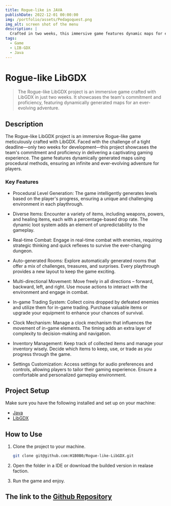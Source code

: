 ```yaml
---
title: Rogue-like in JAVA
publishDate: 2022-12-01 00:00:00
img: /portfolio/assets/Pedagoquest.png
img_alt: screen shot of the menu
description: |
  Crafted in two weeks, this immersive game features dynamic maps for endless adventure.
tags:
  - Game
  - LIB-GDX
  - Java
---
```


# Rogue-like LibGDX

> The Rogue-like LibGDX project is an immersive game crafted with LibGDX in just two weeks. It showcases the team's commitment and proficiency, featuring dynamically generated maps for an ever-evolving adventure.

## Description

The Rogue-like LibGDX project is an immersive Rogue-like game meticulously crafted with LibGDX. Faced with the challenge of a tight deadline—only two weeks for development—this project showcases the team's commitment and proficiency in delivering a captivating gaming experience. The game features dynamically generated maps using procedural methods, ensuring an infinite and ever-evolving adventure for players.

### Key Features

- Procedural Level Generation: The game intelligently generates levels based on the player's progress, ensuring a unique and challenging environment in each playthrough.

- Diverse Items: Encounter a variety of items, including weapons, powers, and healing items, each with a percentage-based drop rate. The dynamic loot system adds an element of unpredictability to the gameplay.

- Real-time Combat: Engage in real-time combat with enemies, requiring strategic thinking and quick reflexes to survive the ever-changing dungeon.

- Auto-generated Rooms: Explore automatically generated rooms that offer a mix of challenges, treasures, and surprises. Every playthrough provides a new layout to keep the game exciting.

- Multi-directional Movement: Move freely in all directions – forward, backward, left, and right. Use mouse actions to interact with the environment and engage in combat.

- In-game Trading System: Collect coins dropped by defeated enemies and utilize them for in-game trading. Purchase valuable items or upgrade your equipment to enhance your chances of survival.

- Clock Mechanism: Manage a clock mechanism that influences the movement of in-game elements. The timing adds an extra layer of complexity to decision-making and navigation.

- Inventory Management: Keep track of collected items and manage your inventory wisely. Decide which items to keep, use, or trade as you progress through the game.

- Settings Customization: Access settings for audio preferences and controls, allowing players to tailor their gaming experience. Ensure a comfortable and personalized gameplay environment.

## Project Setup

Make sure you have the following installed and set up on your machine:

- [Java](https://www.java.com/)
- [LibGDX](https://libgdx.badlogicgames.com/)

## How to Use

1. Clone the project to your machine.
   ```bash
   git clone git@github.com:H1B0B0/Rogue-like-LibGDX.git
   ```
2. Open the folder in a IDE or download the builded version in realase faction.

3. Run the game and enjoy.

## The link to the [Github Repository](https://github.com/H1B0B0/Rogue-like-LibGDX)
